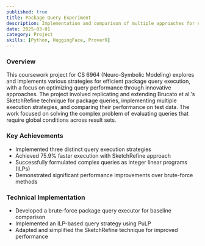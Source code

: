```yaml
---
published: true
title: Package Query Experiment
description: Implementation and comparison of multiple approaches for efficient package query execution, including an adaptation of the SketchRefine technique.
date: 2025-03-01
category: Project
skills: [Python, HuggingFace, Prover9]
---
```


### Overview

This coursework project for CS 6964 (Neuro-Symbolic Modeling) explores and implements various strategies for efficient package query execution, with a focus on optimizing query performance through innovative approaches. The project involved replicating and extending Brucato et al.'s SketchRefine technique for package queries, implementing multiple execution strategies, and comparing their performance on test data. The work focused on solving the complex problem of evaluating queries that require global conditions across result sets.

### Key Achievements

- Implemented three distinct query execution strategies
- Achieved 75.9% faster execution with SketchRefine approach
- Successfully formulated complex queries as integer linear programs (ILPs)
- Demonstrated significant performance improvements over brute-force methods

### Technical Implementation

- Developed a brute-force package query executor for baseline comparison
- Implemented an ILP-based query strategy using PuLP
- Adapted and simplified the SketchRefine technique for improved performance
